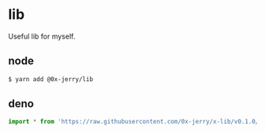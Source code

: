 # lib

Useful lib for myself.

## node

```sh
$ yarn add @0x-jerry/lib
```

## deno

```ts
import * from 'https://raw.githubusercontent.com/0x-jerry/x-lib/v0.1.0/mod.ts'
```
